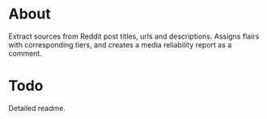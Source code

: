 # About

Extract sources from Reddit post titles, urls and descriptions. Assigns flairs with corresponding tiers, and creates a media reliability report as a comment.

# Todo

Detailed readme.
